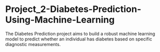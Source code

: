 # Project_2-Diabetes-Prediction-Using-Machine-Learning
The Diabetes Prediction project aims to build a robust machine learning model to predict whether an individual has diabetes based on specific diagnostic measurements.

